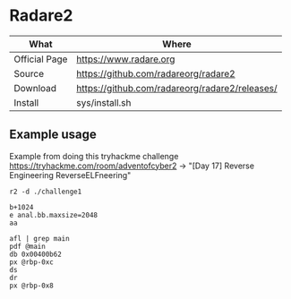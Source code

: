 # Radare2

|What|Where|
|-|-|
|Official Page|<https://www.radare.org>|
|Source|<https://github.com/radareorg/radare2>|
|Download|<https://github.com/radareorg/radare2/releases/>|
|Install|sys/install.sh|

## Example usage

Example from doing this tryhackme challenge <https://tryhackme.com/room/adventofcyber2> -> "[Day 17] Reverse Engineering ReverseELFneering"

```shell
r2 -d ./challenge1

b+1024
e anal.bb.maxsize=2048
aa

afl | grep main
pdf @main
db 0x00400b62
px @rbp-0xc
ds
dr
px @rbp-0x8
```
